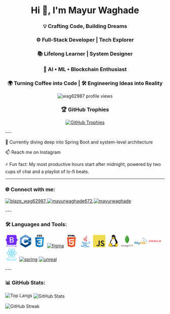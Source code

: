 <h1 align="center">Hi 👋, I'm Mayur Waghade</h1><h3 align="center">💡 Crafting Code, Building Dreams</h3>
<h3 align="center">⚙️ Full-Stack Developer | Tech Explorer</h3>
<h3 align="center">📚 Lifelong Learner | System Designer</h3>
<h3 align="center">🧠 AI • ML • Blockchain Enthusiast</h3>
<h3 align="center">🌍 Turning Coffee into Code | 🛠️ Engineering Ideas into Reality</h3><p align="center">
  <img 
    src="https://komarev.com/ghpvc/?username=wag62987&label=Profile%20views&color=0e75b6&style=flat" 
    alt="wag62987 profile views" 
    style="width: 250px; height: auto;" />
</p><h3 align="center">🏆 GitHub Trophies</h3><p align="center">
  <a href="https://github.com/ryo-ma/github-profile-trophy">
    <img 
      src="https://github-profile-trophy.vercel.app/?username=wag62987&theme=algolia&margin-w=15&margin-h=15&row=2&column=3" 
      alt="GitHub Trophies" 
      style="height: 400px; max-width: 100%; width: auto;" />
  </a>
</p>
---

🌱 Currently diving deep into Spring Boot and system-level architecture

📫 Reach me on Instagram

⚡ Fun fact: My most productive hours start after midnight, powered by two cups of chai and a playlist of lo-fi beats.



---

<h3 align="left">🌐 Connect with me:</h3>
<p align="left">
  <a href="https://instagram.com/blaze_wag62987" target="blank">
    <img align="center" src="https://raw.githubusercontent.com/rahuldkjain/github-profile-readme-generator/master/src/images/icons/Social/instagram.svg" alt="blaze_wag62987" height="30" width="40" />
  </a>
  <a href="https://www.hackerrank.com/@mayurwaghade672" target="blank">
    <img align="center" src="https://raw.githubusercontent.com/rahuldkjain/github-profile-readme-generator/master/src/images/icons/Social/hackerrank.svg" alt="mayurwaghade672" height="30" width="40" />
  </a>
  <a href="https://www.leetcode.com/mayurwaghade" target="blank">
    <img align="center" src="https://raw.githubusercontent.com/rahuldkjain/github-profile-readme-generator/master/src/images/icons/Social/leet-code.svg" alt="mayurwaghade" height="30" width="40" />
  </a>
</p>
---

<h3 align="left">🛠️ Languages and Tools:</h3>
<p align="left">
  <a href="https://getbootstrap.com" target="_blank"><img src="https://raw.githubusercontent.com/devicons/devicon/master/icons/bootstrap/bootstrap-plain-wordmark.svg" alt="bootstrap" width="40" height="40"/></a>
  <a href="https://www.w3schools.com/cpp/" target="_blank"><img src="https://raw.githubusercontent.com/devicons/devicon/master/icons/cplusplus/cplusplus-original.svg" alt="cplusplus" width="40" height="40"/></a>
  <a href="https://www.w3schools.com/css/" target="_blank"><img src="https://raw.githubusercontent.com/devicons/devicon/master/icons/css3/css3-original-wordmark.svg" alt="css3" width="40" height="40"/></a>
  <a href="https://www.figma.com/" target="_blank"><img src="https://www.vectorlogo.zone/logos/figma/figma-icon.svg" alt="figma" width="40" height="40"/></a>
  <a href="https://www.w3.org/html/" target="_blank"><img src="https://raw.githubusercontent.com/devicons/devicon/master/icons/html5/html5-original-wordmark.svg" alt="html5" width="40" height="40"/></a>
  <a href="https://www.java.com" target="_blank"><img src="https://raw.githubusercontent.com/devicons/devicon/master/icons/java/java-original.svg" alt="java" width="40" height="40"/></a>
  <a href="https://developer.mozilla.org/en-US/docs/Web/JavaScript" target="_blank"><img src="https://raw.githubusercontent.com/devicons/devicon/master/icons/javascript/javascript-original.svg" alt="javascript" width="40" height="40"/></a>
  <a href="https://www.linux.org/" target="_blank"><img src="https://raw.githubusercontent.com/devicons/devicon/master/icons/linux/linux-original.svg" alt="linux" width="40" height="40"/></a>
  <a href="https://www.mongodb.com/" target="_blank"><img src="https://raw.githubusercontent.com/devicons/devicon/master/icons/mongodb/mongodb-original-wordmark.svg" alt="mongodb" width="40" height="40"/></a>
  <a href="https://www.mysql.com/" target="_blank"><img src="https://raw.githubusercontent.com/devicons/devicon/master/icons/mysql/mysql-original-wordmark.svg" alt="mysql" width="40" height="40"/></a>
  <a href="https://www.oracle.com/" target="_blank"><img src="https://raw.githubusercontent.com/devicons/devicon/master/icons/oracle/oracle-original.svg" alt="oracle" width="40" height="40"/></a>
  <a href="https://reactjs.org/" target="_blank"><img src="https://raw.githubusercontent.com/devicons/devicon/master/icons/react/react-original-wordmark.svg" alt="react" width="40" height="40"/></a>
  <a href="https://spring.io/" target="_blank"><img src="https://www.vectorlogo.zone/logos/springio/springio-icon.svg" alt="spring" width="40" height="40"/></a>
  <a href="https://unrealengine.com/" target="_blank"><img src="https://raw.githubusercontent.com/kenangundogan/fontisto/036b7eca71aab1bef8e6a0518f7329f13ed62f6b/icons/svg/brand/unreal-engine.svg" alt="unreal" width="40" height="40"/></a>
</p>
---

<h3 align="left">📊 GitHub Stats:</h3><p><img align="left" src="https://github-readme-stats.vercel.app/api/top-langs?username=wag62987&show_icons=true&locale=en&layout=compact&bg_color=000000&text_color=ffffff" alt="Top Langs" /></p><p>&nbsp;<img align="center" src="https://github-readme-stats.vercel.app/api?username=wag62987&show_icons=true&locale=en&bg_color=000000&text_color=ffffff&title_color=00ffcc&icon_color=00ffcc" alt="GitHub Stats" /></p><p><img align="center" src="https://github-readme-streak-stats.herokuapp.com/?user=wag62987&theme=black-ice&hide_border=true" alt="GitHub Streak" /></p>